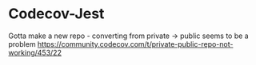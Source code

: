 # Codecov-Jest
Gotta make a new repo - converting from private -> public seems to be a problem https://community.codecov.com/t/private-public-repo-not-working/453/22
